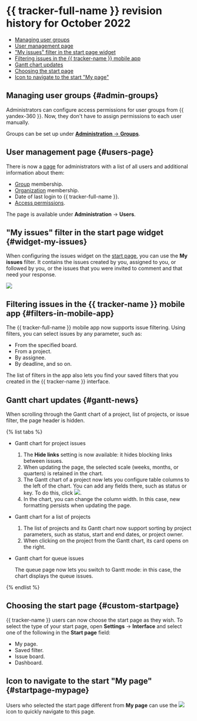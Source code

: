# {{ tracker-full-name }} revision history for October 2022

* [Managing user groups](#admin-groups)
* [User management page](#users-page)
* ["My issues" filter in the start page widget](#widget-my-issues)
* [Filtering issues in the {{ tracker-name }} mobile app](#filters-in-mobile-app)
* [Gantt chart updates](#gantt-news)
* [Choosing the start page](#custom-startpage)
* [Icon to navigate to the start "My page"](#startpage-mypage)

## Managing user groups {#admin-groups}

Administrators can configure access permissions for user groups from {{ yandex-360 }}. Now, they don't have to assign permissions to each user manually.

Groups can be set up under [**Administration** → **Groups**](https://tracker.yandex.ru/admin/groups).

## User management page {#users-page}

There is now a [page](https://tracker.yandex.ru/admin/users) for administrators with a list of all users and additional information about them:
* [Group](../access.md#group-access) membership.
* [Organization](../add-users.md#invite_user) membership.
* Date of last login to {{ tracker-full-name }}.
* [Access permissions](../role-model.md#roles).

The page is available under **Administration** → **Users**.

## "My issues" filter in the start page widget {#widget-my-issues}

When configuring the issues widget on the [start page](../user/startpage.md#tasks), you can use the **My issues** filter. It contains the issues created by you, assigned to you, or followed by you, or the issues that you were invited to comment and that need your response.

![](../../_assets/tracker/changelogs/my-issues.png)

## Filtering issues in the {{ tracker-name }} mobile app {#filters-in-mobile-app}

The {{ tracker-full-name }} mobile app now supports issue filtering. Using filters, you can select issues by any parameter, such as:
* From the specified board.
* From a project.
* By assignee.
* By deadline, and so on.

The list of filters in the app also lets you find your saved filters that you created in the {{ tracker-name }} interface.

## Gantt chart updates {#gantt-news}

When scrolling through the Gantt chart of a project, list of projects, or issue filter, the page header is hidden.

{% list tabs %}

- Gantt chart for project issues

  1. The **Hide links** setting is now available: it hides blocking links between issues.
  1. When updating the page, the selected scale (weeks, months, or quarters) is retained in the chart.
  1. The Gantt chart of a project now lets you configure table columns to the left of the chart. You can add any fields there, such as status or key. To do this, click ![](../../_assets/tracker/svg/settings.svg).
  1. In the chart, you can change the column width. In this case, new formatting persists when updating the page.

- Gantt chart for a list of projects

  1. The list of projects and its Gantt chart now support sorting by project parameters, such as status, start and end dates, or project owner.
  1. When clicking on the project from the Gantt chart, its card opens on the right.

- Gantt chart for queue issues

  The queue page now lets you switch to Gantt mode: in this case, the chart displays the queue issues.

{% endlist %}

## Choosing the start page {#custom-startpage}

{{ tracker-name }} users can now choose the start page as they wish. To select the type of your start page, open **Settings** → **Interface** and select one of the following in the **Start page** field:

* My page.
* Saved filter.
* Issue board.
* Dashboard.

## Icon to navigate to the start "My page" {#startpage-mypage}

Users who selected the start page different from **My page** can use the ![](../../_assets/tracker/svg/my-page.svg) icon to quickly navigate to this page.



